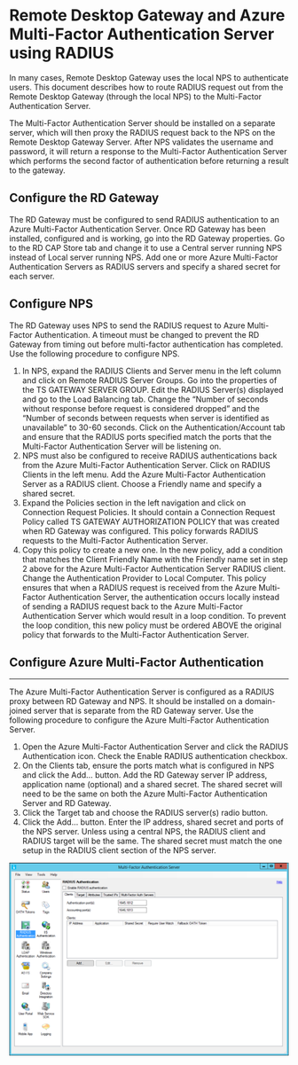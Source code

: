 <properties 
	pageTitle="Remote Desktop Gateway and Azure Multi-Factor Authentication Server using RADIUS" 
	description="This is the Azure Multi-factor authentication page that will assist in deploying Remote Desktop (RD) Gateway and Azure Multi-Factor Authentication Server using RADIUS." 
	services="multi-factor-authentication" 
	documentationCenter="" 
	authors="billmath" 
	manager="stevenpo" 
	editor="curtand"/>

<tags 
	ms.service="multi-factor-authentication" 
	ms.workload="identity" 
	ms.tgt_pltfrm="na" 
	ms.devlang="na" 
	ms.topic="article" 
	ms.date="11/19/2015" 
	ms.author="billmath"/>

# Remote Desktop Gateway and Azure Multi-Factor Authentication Server using RADIUS

In many cases, Remote Desktop Gateway uses the local NPS to authenticate users. This document describes how to route RADIUS request out from the Remote Desktop Gateway (through the local NPS) to the Multi-Factor Authentication Server.

The Multi-Factor Authentication Server should be installed on a separate server, which will then proxy the RADIUS request back to the NPS on the Remote Desktop Gateway Server. After NPS validates the username and password, it will return a response to the Multi-Factor Authentication Server which performs the second factor of authentication before returning a result to the gateway.





## Configure the RD Gateway

The RD Gateway must be configured to send RADIUS authentication to an Azure Multi-Factor Authentication Server. Once RD Gateway has been installed, configured and is working, go into the RD Gateway properties. Go to the RD CAP Store tab and change it to use a Central server running NPS instead of Local server running NPS. Add one or more Azure Multi-Factor Authentication Servers as RADIUS servers and specify a shared secret for each server.





## Configure NPS

The RD Gateway uses NPS to send the RADIUS request to Azure Multi-Factor Authentication. A timeout must be changed to prevent the RD Gateway from timing out before multi-factor authentication has completed. Use the following procedure to configure NPS.

1. In NPS, expand the RADIUS Clients and Server menu in the left column and click on Remote RADIUS Server Groups. Go into the properties of the TS GATEWAY SERVER GROUP. Edit the RADIUS Server(s) displayed and go to the Load Balancing tab. Change the “Number of seconds without response before request is considered dropped” and the “Number of seconds between requests when server is identified as unavailable” to 30-60 seconds. Click on the Authentication/Account tab and ensure that the RADIUS ports specified match the ports that the Multi-Factor Authentication Server will be listening on.
2. NPS must also be configured to receive RADIUS authentications back from the Azure Multi-Factor Authentication Server. Click on RADIUS Clients in the left menu. Add the Azure Multi-Factor Authentication Server as a RADIUS client. Choose a Friendly name and specify a shared secret.
3. Expand the Policies section in the left navigation and click on Connection Request Policies. It should contain a Connection Request Policy called TS GATEWAY AUTHORIZATION POLICY that was created when RD Gateway was configured. This policy forwards RADIUS requests to the Multi-Factor Authentication Server.
4. Copy this policy to create a new one. In the new policy, add a condition that matches the Client Friendly Name with the Friendly name set in step 2 above for the Azure Multi-Factor Authentication Server RADIUS client. Change the Authentication Provider to Local Computer. This policy ensures that when a RADIUS request is received from the Azure Multi-Factor Authentication Server, the authentication occurs locally instead of sending a RADIUS request back to the Azure Multi-Factor Authentication Server which would result in a loop condition. To prevent the loop condition, this new policy must be ordered ABOVE the original policy that forwards to the Multi-Factor Authentication Server.

## Configure Azure Multi-Factor Authentication


--------------------------------------------------------------------------------



The Azure Multi-Factor Authentication Server is configured as a RADIUS proxy between RD Gateway and NPS.  It should be installed on a domain-joined server that is separate from the RD Gateway server. Use the following procedure to configure the Azure Multi-Factor Authentication Server.

1. Open the Azure Multi-Factor Authentication Server and click the RADIUS Authentication icon. Check the Enable RADIUS authentication checkbox.
2. On the Clients tab, ensure the ports match what is configured in NPS and click the Add… button. Add the RD Gateway server IP address, application name (optional) and a shared secret. The shared secret will need to be the same on both the Azure Multi-Factor Authentication Server and RD Gateway.
3. Click the Target tab and choose the RADIUS server(s) radio button.
4. Click the Add… button. Enter the IP address, shared secret and ports of the NPS server. Unless using a central NPS, the RADIUS client and RADIUS target will be the same. The shared secret must match the one setup in the RADIUS client section of the NPS server. 

![Radius Authentication](./media/multi-factor-authentication-get-started-server-rdg/radius.png)
